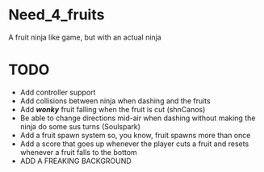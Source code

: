 # Need_4_fruits
A fruit ninja like game, but with an actual ninja

# TODO
- Add controller support
- Add collisions between ninja when dashing and the fruits
- Add _**wonky**_ fruit falling when the fruit is cut (shnCanos)
- Be able to change directions mid-air when dashing without making the ninja do some sus turns (Soulspark)
- Add a fruit spawn system so, you know, fruit spawns more than once
- Add a score that goes up whenever the player cuts a fruit and resets whenever a fruit falls to the bottom
- ADD A FREAKING BACKGROUND